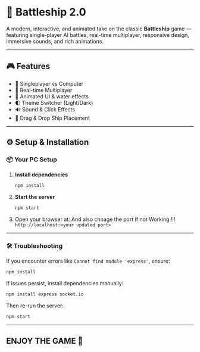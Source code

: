 
# 🚢 Battleship 2.0

A modern, interactive, and animated take on the classic **Battleship** game — featuring single-player AI battles, real-time multiplayer, responsive design, immersive sounds, and rich animations.

---

## 🎮 Features

- 🤖 Singleplayer vs Computer  
- 👥 Real-time Multiplayer  
- 🌊 Animated UI & water effects  
- 🌓 Theme Switcher (Light/Dark)  
- 🔊 Sound & Click Effects  
- 🧲 Drag & Drop Ship Placement  

---

## ⚙️ Setup & Installation

### 📦 Your PC Setup

1. **Install dependencies**

   ```bash
   npm install
   ```

2. **Start the server**

   ```bash
   npm start
   ```

3. Open your browser at:
   And also chnage the port if not Working !!!  
   `http://localhost:<your updated port>`

---

### 🛠 Troubleshooting

If you encounter errors like `Cannot find module 'express'`, ensure:

```bash
npm install
```

If issues persist, install dependencies manually:

```bash
npm install express socket.io
```

Then re-run the server:

```bash
npm start
```

---

## ENJOY THE GAME 🥳
